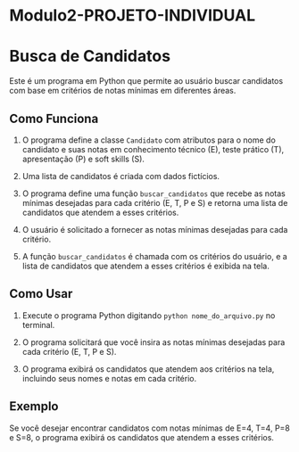 # Modulo2-PROJETO-INDIVIDUAL
# Busca de Candidatos

Este é um programa em Python que permite ao usuário buscar candidatos com base em critérios de notas mínimas em diferentes áreas.

## Como Funciona

1. O programa define a classe `Candidato` com atributos para o nome do candidato e suas notas em conhecimento técnico (E), teste prático (T), apresentação (P) e soft skills (S).

2. Uma lista de candidatos é criada com dados fictícios.

3. O programa define uma função `buscar_candidatos` que recebe as notas mínimas desejadas para cada critério (E, T, P e S) e retorna uma lista de candidatos que atendem a esses critérios.

4. O usuário é solicitado a fornecer as notas mínimas desejadas para cada critério.

5. A função `buscar_candidatos` é chamada com os critérios do usuário, e a lista de candidatos que atendem a esses critérios é exibida na tela.

## Como Usar

1. Execute o programa Python digitando `python nome_do_arquivo.py` no terminal.

2. O programa solicitará que você insira as notas mínimas desejadas para cada critério (E, T, P e S).

3. O programa exibirá os candidatos que atendem aos critérios na tela, incluindo seus nomes e notas em cada critério.

## Exemplo

Se você desejar encontrar candidatos com notas mínimas de E=4, T=4, P=8 e S=8, o programa exibirá os candidatos que atendem a esses critérios.

